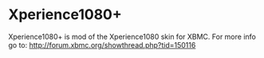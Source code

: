 Xperience1080+
=================

Xperience1080+ is mod of the Xperience1080 skin for XBMC.
For more info go to: http://forum.xbmc.org/showthread.php?tid=150116
